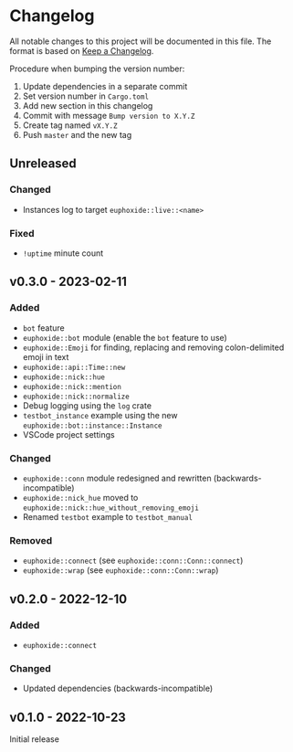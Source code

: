 # Changelog

All notable changes to this project will be documented in this file.
The format is based on [Keep a Changelog](https://keepachangelog.com/en/1.0.0/).

Procedure when bumping the version number:
1. Update dependencies in a separate commit
2. Set version number in `Cargo.toml`
3. Add new section in this changelog
4. Commit with message `Bump version to X.Y.Z`
5. Create tag named `vX.Y.Z`
6. Push `master` and the new tag

## Unreleased

### Changed
- Instances log to target `euphoxide::live::<name>`

### Fixed
- `!uptime` minute count

## v0.3.0 - 2023-02-11

### Added
- `bot` feature
- `euphoxide::bot` module (enable the `bot` feature to use)
- `euphoxide::Emoji` for finding, replacing and removing colon-delimited emoji in text
- `euphoxide::api::Time::new`
- `euphoxide::nick::hue`
- `euphoxide::nick::mention`
- `euphoxide::nick::normalize`
- Debug logging using the `log` crate
- `testbot_instance` example using the new `euphoxide::bot::instance::Instance`
- VSCode project settings

### Changed
- `euphoxide::conn` module redesigned and rewritten (backwards-incompatible)
- `euphoxide::nick_hue` moved to `euphoxide::nick::hue_without_removing_emoji`
- Renamed `testbot` example to `testbot_manual`

### Removed
- `euphoxide::connect` (see `euphoxide::conn::Conn::connect`)
- `euphoxide::wrap` (see `euphoxide::conn::Conn::wrap`)

## v0.2.0 - 2022-12-10

### Added
- `euphoxide::connect`

### Changed
- Updated dependencies (backwards-incompatible)

## v0.1.0 - 2022-10-23

Initial release
